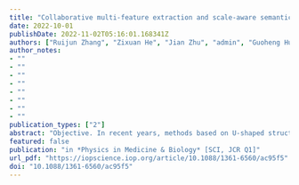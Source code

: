 ```yaml
---
title: "Collaborative multi-feature extraction and scale-aware semantic information mining for medical image segmentation"
date: 2022-10-01
publishDate: 2022-11-02T05:16:01.168341Z
authors: ["Ruijun Zhang", "Zixuan He", "Jian Zhu", "admin", "Guoheng Huang", "Chi-Man Pun", "Jianhong Peng", "Junzhong Lin", "Jian Zhou"]
author_notes:
- ""
- ""
- ""
- ""
- ""
- ""
- ""
- ""
publication_types: ["2"]
abstract: "Objective. In recent years, methods based on U-shaped structure and skip connection have achieved remarkable results in many medical semantic segmentation tasks. However, the information integration capability of this structure is still limited due to the incompatibility of feature maps of encoding and decoding stages at corresponding levels and lack of extraction of valid information in the ﬁnal stage of encoding. This structural defect is particularly obvious in segmentation tasks with non-obvious, small and blurred-edge targets. Our objective is to design a novel segmentation network to solve the above problems. Approach. The segmentation network named Global Context-Aware Network is mainly designed by inserting a Multi-feature Collaboration Adaptation (MCA) module, a Scale-Aware Mining (SAM) module and an Edge-enhanced Pixel Intensity Mapping (Edge-PIM) into the U-shaped structure. Firstly, the MCA module can integrate information from all encoding stages and then effectively acts on the decoding stages, solving the problem of information loss during downsampling and pooling. Secondly, the SAM module can further mine information from the encoded high-level features to enrich the information passed to the decoding stage. Thirdly, EdgePIM can further reﬁne the segmentation results by edge enhancement. Main results. We newly collect Magnetic Resonance Imaging of Colorectal Cancer Liver Metastases (MRI-CRLM) dataset in different imaging sequences with non-obvious, small and blurred-edge liver metastases. Our method performs well on the MRI-CRLM dataset and the publicly available ISIC-2018 dataset, outperforming state-ofthe-art methods such as CPFNet on multiple metrics after boxplot analysis, indicating that it can perform well on a wide range of medical image segmentation tasks. Signiﬁcance. The proposed method solves the problem mentioned above and improved segmentation accuracy for non-obvious, small and blurred-edge targets. Meanwhile, the proposed visualization method Edge-PIM can make the edge more prominent, which can assist medical radiologists in their research work well."
featured: false
publication: "in *Physics in Medicine & Biology* [SCI, JCR Q1]"
url_pdf: "https://iopscience.iop.org/article/10.1088/1361-6560/ac95f5"
doi: "10.1088/1361-6560/ac95f5"
---
```


